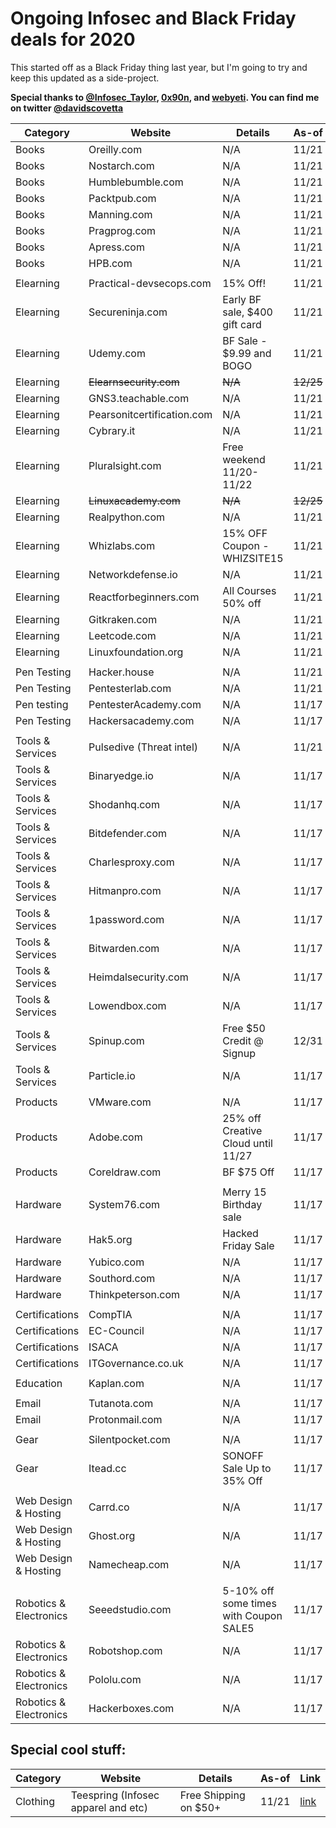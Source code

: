 # Ongoing Infosec and Black Friday deals for 2020
This started off as a Black Friday thing last year, but I'm going to try and keep this updated as a side-project.

**Special thanks to [@Infosec_Taylor](https://twitter.com/Infosec_Taylor/), [0x90n](https://github.com/0x90n/InfoSec-Black-Friday/blob/master/README.md), and [webyeti](https://www.webyeti.ninja/blog/hackerblkfri). You can find me on twitter [@davidscovetta](https://twitter.com/davidscovetta)**

| Category | Website | Details | As-of | Link |
| -------- | ------- | ------- | ----- | ---- |
| Books | Oreilly.com | N/A | 11/21 | N/A |
| Books | Nostarch.com | N/A | 11/21 | N/A |
| Books | Humblebumble.com | N/A | 11/21 | N/A |
| Books | Packtpub.com | N/A | 11/21 | N/A |
| Books | Manning.com | N/A | 11/21 | N/A |
| Books | Pragprog.com | N/A | 11/21 | N/A |
| Books | Apress.com | N/A | 11/21 | N/A |
| Books | HPB.com | N/A | 11/21 | N/A |
| | | | | |
| Elearning | Practical-devsecops.com | 15% Off! | 11/21 | [link](https://www.practical-devsecops.com/black-friday/) |
| Elearning | Secureninja.com | Early BF sale, $400 gift card | 11/21 | [link](https://secureninja.com/promo/expert-cybersecurity-training.html) |
| Elearning | Udemy.com | BF Sale - $9.99 and BOGO  | 11/21 | [link](https://www.udemy.com/) |
| Elearning | ~~Elearnsecurity.com~~ | ~~N/A~~ | ~~12/25~~ | ~~N/A~~ |
| Elearning | GNS3.teachable.com | N/A | 11/21 | N/A |
| Elearning | Pearsonitcertification.com | N/A | 11/21 | N/A |
| Elearning | Cybrary.it | N/A | 11/21 | N/A |
| Elearning | Pluralsight.com | Free weekend 11/20-11/22 | 11/21 | [link](https://www.pluralsight.com) |
| Elearning | ~~Linuxacademy.com~~ | ~~N/A~~ | ~~12/25~~ | ~~N/A~~ |
| Elearning | Realpython.com | N/A | 11/21 | N/A |
| Elearning | Whizlabs.com | 15% OFF Coupon - WHIZSITE15 | 11/21 | [link](https://www.whizlabs.com/) |
| Elearning | Networkdefense.io | N/A | 11/21 | N/A |
| Elearning | Reactforbeginners.com | All Courses 50% off | 11/21 | [link](https://reactforbeginners.com/) |
| Elearning | Gitkraken.com | N/A | 11/21 | N/A |
| Elearning | Leetcode.com | N/A | 11/21 | N/A |
| Elearning | Linuxfoundation.org | N/A | 11/21 | N/A |
| | | | | |
| Pen Testing | Hacker.house | N/A | 11/21 | N/A |
| Pen Testing | Pentesterlab.com | N/A | 11/21 | N/A |
| Pen testing | PentesterAcademy.com | N/A | 11/17 | N/A |
| Pen Testing | Hackersacademy.com | N/A | 11/17 | N/A |
| | | | | |
| Tools & Services | Pulsedive (Threat intel) | N/A | 11/21 | N/A |
| Tools & Services | Binaryedge.io | N/A | 11/17 | N/A |
| Tools & Services | Shodanhq.com | N/A | 11/17 | N/A |
| Tools & Services | Bitdefender.com | N/A | 11/17 | N/A |
| Tools & Services | Charlesproxy.com | N/A | 11/17 | N/A |
| Tools & Services | Hitmanpro.com | N/A | 11/17 | N/A |
| Tools & Services | 1password.com | N/A | 11/17 | N/A |
| Tools & Services | Bitwarden.com | N/A | 11/17 | N/A |
| Tools & Services | Heimdalsecurity.com | N/A | 11/17 | N/A |
| Tools & Services | Lowendbox.com | N/A | 11/17 | N/A |
| Tools & Services | Spinup.com | Free $50 Credit @ Signup | 12/31 | [link](https://spinup.com) |
| Tools & Services | Particle.io | N/A | 11/17 | N/A |
| | | | | |
| Products | VMware.com | N/A | 11/17 | N/A |
| Products | Adobe.com | 25% off Creative Cloud until 11/27 | 11/17 | [link](https://www.adobe.com) |
| Products | Coreldraw.com | BF $75 Off | 11/17 | [link](https://www.coreldraw.com/en/special-offers/?x-campaign=hsw) |
| | | | | |
| Hardware | System76.com | Merry 15 Birthday sale | 11/17 | [link](https://system76.com/specials) |
| Hardware | Hak5.org | Hacked Friday Sale | 11/17 | [link](https://shop.hak5.org) |
| Hardware | Yubico.com | N/A | 11/17 | N/A |
| Hardware | Southord.com | N/A | 11/17 | N/A |
| Hardware | Thinkpeterson.com | N/A | 11/17 | N/A |
| | | | | |
| Certifications| CompTIA | N/A | 11/17 | N/A |
| Certifications | EC-Council | N/A | 11/17 | N/A |
| Certifications | ISACA | N/A | 11/17 | N/A |
| Certifications | ITGovernance.co.uk | N/A | 11/17 | N/A |
| | | | | |
| Education | Kaplan.com | N/A | 11/17 | N/A |
| | | | | |
| Email | Tutanota.com | N/A | 11/17 | N/A |
| Email | Protonmail.com | N/A | 11/17 | N/A |
| | | | | |
| Gear | Silentpocket.com | N/A | 11/17 | N/A |
| Gear | Itead.cc | SONOFF Sale Up to 35% Off | 11/17 | [link](https://www.itead.cc/sonoff-best-sale-of-the-year) |
| | | | | |
| Web Design & Hosting | Carrd.co | N/A | 11/17 | N/A |
| Web Design & Hosting | Ghost.org | N/A | 11/17 | N/A |
| Web Design & Hosting | Namecheap.com | N/A | 11/17 | N/A |
| | | | | |
| Robotics & Electronics | Seeedstudio.com | 5-10% off some times with Coupon SALE5 | 11/17 | [link](https://www.seeedstudio.com/thanksgiving-day-sale-for-sbc.html) |
| Robotics & Electronics | Robotshop.com | N/A | 11/17 | N/A |
| Robotics & Electronics | Pololu.com | N/A | 11/17 | N/A |
| Robotics & Electronics | Hackerboxes.com | N/A | 11/17 | N/A |


## Special cool stuff:
| Category | Website | Details | As-of | Link |
| -------- | ------- | ------- | ----- | ---- |
| Clothing | Teespring (Infosec apparel and etc) | Free Shipping on $50+ | 11/21 | [link](https://teespring.com/shop/information-technology-information-security-tshirts) |
